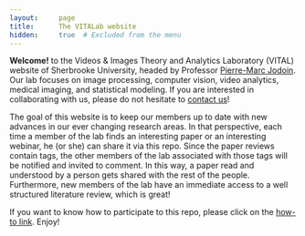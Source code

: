 ```yaml
---
layout:     page
title:      The VITALab website
hidden:     true  # Excluded from the menu
---
```


<style>
    li {
        margin-bottom: 0.7rem; /* This will make the lists easier to read. */
    }
</style>


**Welcome!** to the Videos & Images Theory and Analytics Laboratory (VITAL) website of Sherbrooke University, headed by Professor [Pierre-Marc Jodoin](http://info.usherbrooke.ca/pmjodoin).  Our lab focuses on image processing, computer vision, video analytics, medical imaging, and statistical modeling. If you are interested in collaborating with us, please do not hesitate to [contact us](http://info.usherbrooke.ca/pmjodoin)!

The goal of this website is to keep our members up to date with new advances in our ever changing research areas.  In that perspective, each time a member of the lab finds an interesting paper or an interesting webinar, he (or she) can share it via this repo.  Since the paper reviews contain tags, the other members of the lab associated with those tags will be notified and invited to comment.  In this way, a paper read and understood by a person gets shared with the rest of the people.  Furthermore, new members of the lab have an immediate access to a well structured literature review, which is great!  

If you want to know how to participate to this repo, please click on the [how-to link](howto).  Enjoy!
